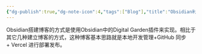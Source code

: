 ```yaml
---
{"dg-publish":true,"dg-note-icon":4,"tags":["Blog"],"title":"Obsidian利用Digital Garden插件搭建博客","permalink":"/🌒Action_行动/Blog_博客/Obsidian/搭建博客/","dgPassFrontmatter":true,"noteIcon":4,"created":"2024-09-05T22:36:07.861+08:00","updated":"2024-09-06T11:08:59.550+08:00"}
---
```


Obsidian搭建博客的方式是使用Obsidian中的Digital Garden插件来实现。相比于其它几种建立博客的方式，这种博客基本思路就是本地开发管理+GitHub 同步+ Vercel 进行部署发布。